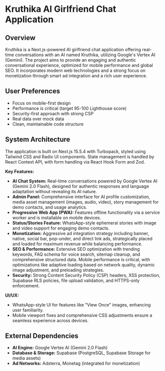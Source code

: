 # Kruthika AI Girlfriend Chat Application

## Overview
Kruthika is a Next.js-powered AI girlfriend chat application offering real-time conversations with an AI named Kruthika, utilizing Google's Vertex AI (Gemini). The project aims to provide an engaging and authentic conversational experience, optimized for mobile performance and global SEO. It incorporates modern web technologies and a strong focus on monetization through smart ad integration and a rich user experience.

## User Preferences
- Focus on mobile-first design
- Performance is critical (target 95-100 Lighthouse score)
- Security-first approach with strong CSP
- Real data over mock data
- Clean, maintainable code structure

## System Architecture
The application is built on Next.js 15.5.4 with Turbopack, styled using Tailwind CSS and Radix UI components. State management is handled by React Context API, with form handling via React Hook Form and Zod.

**Key Features:**
- **AI Chat System:** Real-time conversations powered by Google Vertex AI (Gemini 2.0 Flash), designed for authentic responses and language adaptation without revealing its AI nature.
- **Admin Panel:** Comprehensive interface for AI profile customization, media asset management (images, audio, video), story management for demo contacts, and usage analytics.
- **Progressive Web App (PWA):** Features offline functionality via a service worker and is installable on mobile devices.
- **Status/Stories Feature:** WhatsApp-style ephemeral stories with image and video support for engaging demo contacts.
- **Monetization:** Aggressive ad integration strategy including banner, native, social bar, pop-under, and direct link ads, strategically placed and loaded for maximum revenue while balancing performance.
- **SEO & Performance:** Extensive SEO optimization with trending keywords, FAQ schema for voice search, sitemap cleanup, and comprehensive structured data. Mobile performance is critical, with optimizations like adaptive loading based on network quality, dynamic image adjustment, and preloading strategies.
- **Security:** Strong Content Security Policy (CSP) headers, XSS protection, Supabase RLS policies, file upload validation, and HTTPS-only enforcement.

**UI/UX:**
- WhatsApp-style UI for features like "View Once" images, enhancing user familiarity.
- Mobile viewport fixes and comprehensive CSS adjustments ensure a seamless experience across devices.

## External Dependencies
- **AI Engine:** Google Vertex AI (Gemini 2.0 Flash)
- **Database & Storage:** Supabase (PostgreSQL, Supabase Storage for media assets)
- **Ad Networks:** Adsterra, Monetag (integrated for monetization)